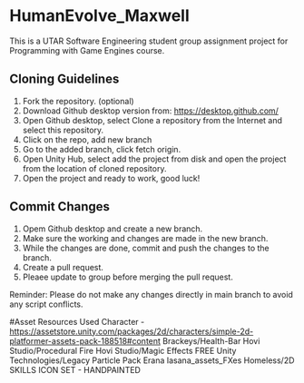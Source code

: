 # HumanEvolve_Maxwell
This is a UTAR Software Engineering student group assignment project for Programming with Game Engines course.

## Cloning Guidelines
1. Fork the repository. (optional)
2. Download Github desktop version from: https://desktop.github.com/
3. Open Github desktop, select Clone a repository from the Internet and select this repository.
4. Click on the repo, add new branch
5. Go to the added branch, click fetch origin.
6. Open Unity Hub, select add the project from disk and open the project from the location of cloned repository.
7. Open the project and ready to work, good luck!


## Commit Changes
1. Opem Github desktop and create a new branch.
2. Make sure the working and changes are made in the new branch.
3. While the changes are done, commit and push the changes to the branch.
4. Create a pull request.
5. Pleaee update to group before merging the pull request.

Reminder: Please do not make any changes directly in main branch to avoid any script conflicts.

#Asset Resources Used
Character - https://assetstore.unity.com/packages/2d/characters/simple-2d-platformer-assets-pack-188518#content
Brackeys/Health-Bar
Hovi Studio/Procedural Fire
Hovi Studio/Magic Effects FREE
Unity Technologies/Legacy Particle Pack
Erana Iasana_assets_FXes
Homeless/2D SKILLS ICON SET - HANDPAINTED
